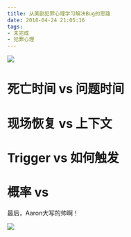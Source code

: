 ```yaml
---
title: 从美剧犯罪心理学习解决Bug的思路
date: 2018-04-24 21:05:16
tags:
- 未完成
- 犯罪心理
---
```


![](/images/20180424210625_plfStH_1925476-30f31d37becb81f7.jpeg)

# 死亡时间 vs 问题时间

# 现场恢复 vs 上下文

# Trigger vs 如何触发

# 概率 vs 


最后，Aaron大写的帅啊！

![](/images/20180424211055_ikM8Ez_a4b3dea5a85c012ca065abb86ec668d3_hd.jpeg)


